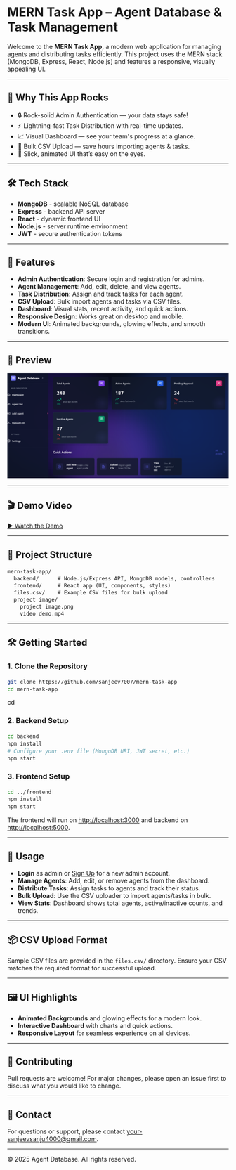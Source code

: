 # MERN Task App – Agent Database & Task Management

Welcome to the **MERN Task App**, a modern web application for managing agents and distributing tasks efficiently. This project uses the MERN stack (MongoDB, Express, React, Node.js) and features a responsive, visually appealing UI.
    
---

## 🚀 Why This App Rocks

- 🔒 Rock-solid Admin Authentication — your data stays safe!
- ⚡ Lightning-fast Task Distribution with real-time updates.
- 📈 Visual Dashboard — see your team's progress at a glance.
- 📂 Bulk CSV Upload — save hours importing agents & tasks.
- 🎨 Slick, animated UI that’s easy on the eyes.

---

## 🛠️ Tech Stack

- **MongoDB** - scalable NoSQL database
- **Express** - backend API server
- **React** - dynamic frontend UI
- **Node.js** - server runtime environment
- **JWT** - secure authentication tokens

---

## 🚀 Features

- **Admin Authentication**: Secure login and registration for admins.
- **Agent Management**: Add, edit, delete, and view agents.
- **Task Distribution**: Assign and track tasks for each agent.
- **CSV Upload**: Bulk import agents and tasks via CSV files.
- **Dashboard**: Visual stats, recent activity, and quick actions.
- **Responsive Design**: Works great on desktop and mobile.
- **Modern UI**: Animated backgrounds, glowing effects, and smooth transitions.

---

## 📸 Preview

![Project Screenshot](/project%20image/project%20image%20.png)

---

## 🎬 Demo Video

[▶️ Watch the Demo](https://drive.google.com/drive/folders/1E_Z1pH6OO4tAewr8rqfN4Gg_r1mYtcTw?usp=sharing)

---

## 📂 Project Structure

```
mern-task-app/
  backend/      # Node.js/Express API, MongoDB models, controllers
  frontend/     # React app (UI, components, styles)
  files.csv/    # Example CSV files for bulk upload
  project image/
    project image.png
    video demo.mp4
```

---

## 🛠️ Getting Started

### 1. Clone the Repository

```sh
git clone https://github.com/sanjeev7007/mern-task-app
cd mern-task-app
```
cd 
### 2. Backend Setup

```sh
cd backend
npm install
# Configure your .env file (MongoDB URI, JWT secret, etc.)
npm start
```

### 3. Frontend Setup

```sh
cd ../frontend
npm install
npm start
```

The frontend will run on [http://localhost:3000](http://localhost:3000) and backend on [http://localhost:5000](http://localhost:5000).

---

## 📄 Usage

- **Login** as admin or [Sign Up](http://localhost:3000/signup) for a new admin account.
- **Manage Agents**: Add, edit, or remove agents from the dashboard.
- **Distribute Tasks**: Assign tasks to agents and track their status.
- **Bulk Upload**: Use the CSV uploader to import agents/tasks in bulk.
- **View Stats**: Dashboard shows total agents, active/inactive counts, and trends.

---

## 📦 CSV Upload Format

Sample CSV files are provided in the `files.csv/` directory. Ensure your CSV matches the required format for successful upload.

---

## 🖼️ UI Highlights

- **Animated Backgrounds** and glowing effects for a modern look.
- **Interactive Dashboard** with charts and quick actions.
- **Responsive Layout** for seamless experience on all devices.

---

## 🤝 Contributing

Pull requests are welcome! For major changes, please open an issue first to discuss what you would like to change.

---

## 📧 Contact

For questions or support, please contact [your-sanjeevsanju4000@gmail.com](mailto:your-sanjeevsanju4000@gmail.com).

---

© 2025 Agent Database. All rights reserved.